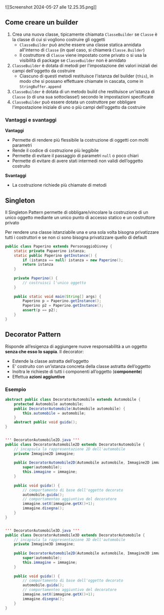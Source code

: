 ![[Screenshot 2024-05-27 alle 12.25.35.png]]

## Come creare un builder
1. Crea una nuova classe, tipicamente chiamata `ClasseBuilder` se `Classe` è la classe di cui si vogliono costruire gli oggetti
	- `ClasseBuilder` può anche essere una classe statica annidata all'interno di `Classe` (in quel caso, si chiamerà `Classe.Builder`)
	- Il costruttore di `Classe` viene impostato come privato o si usa la visibilità di package se `ClasseBuilder` non è annidato
2. `ClasseBuilder` è dotata di metodi per l'impostazione dei valori iniziali dei campi dell'oggetto da costruire
	- Ciascuno di questi metodi restituisce l'istanza del builder (`this`), in modo che si possano effettuare chiamate in cascata, come in `StringBuffer.append`
3. `ClasseBuilder` è dotata di un metodo build che restituisce un'istanza di `Classe` (o di una sua sottoclasse!) secondo le impostazioni specificate
4. `ClasseBuilder` può essere dotata un costruttore per obbligare l'impostazione iniziale di uno o più campi dell'oggetto da costruire

### Vantaggi e svantaggi
**Vantaggi**
- Permette di rendere più flessibile la costruzione di oggetti con molti parametri
- Rende il codice di costruzione più leggibile
- Permette di evitare il passaggio di parametri `null` o poco chiari
- Permette di evitare di avere stati intermedi non validi dell’oggetto costruito

**Svantaggi**
- La costruzione richiede più chiamate di metodi


## Singleton
Il Singleton Pattern permette di obbligare/vincolare la
costruzione di un unico oggetto mediante un unico
punto di accesso statico e un costruttore privato

Per rendere una classe istanziabile una e una sola volta bisogna privatizzare tutti i costruttori e se non ci sono bisogna privatizzare quello di default
```java
public class Paperino extends PersonaggioDisney {
	static private Papaerino istanza;
	static public Paperino getInstance() {
		if (istanza == null) istanza = new Paperino();
		return istanza
	}
	
	private Paperino() {
		// costruisci l'unico oggetto
	}
	
	public static void main(String[] args) {
		Paperino p = Paperino.getInstance();
		Paperino p2 = Paperino.getInstance();
		assert(p == p2);
	}
}
```

## Decorator Pattern
Risponde all’esigenza di aggiungere nuove responsabilità a un oggetto **senza che esso lo sappia**.
Il decorator:
- Estende la classe astratta dell’oggetto
- E’ costruito con un’istanza concreta della classe astratta dell’oggetto
- Inoltra le richieste di tutti i componenti all’oggetto (**componente**)
- Effettua **azioni aggiuntive**

### Esempio
```java
abstract public class DecoratorAutomobile extends Automobile {
	protected Automobile automobile;
	public DecoratorAutomobile(Automobile automobile) {
		this.automobile = automobile;
	}
	abstract public void guida();
}


''' DecoratorAutomobile2D.java '''
public class DecoratorAutomobile2D extends DecoratorAutomobile {
	// incapsula la rappresentazione 2D dell'automobile
	private Immagine2D immagine;
	
	public DecoratorAutomobile2D(Automobile automobile, Immagine2D immagine) {
		super(automobile);
		this.immagine = immagine;
	}
	
	public void guida() {
		// comportamento di base dell'oggetto decorato
		automobile.guida();
		// comportamenteo aggiuntivo del decoratore
		immagine.setX(immagine.getX()+1);
		immagine.disegna();
	}
}


''' DecoratorAutomobile3D.java '''
public class DecoratorAutomobile3D extends DecoratorAutomobile {
	// incapsula la rappresentazione 3D dell'automobile
	private Immagine3D immagine;
	
	public DecoratorAutomobile2D(Automobile automobile, Immagine3D immagine) {
		super(automobile);
		this.immagine = immagine;
	}
	
	public void guida() {
		// comportamento di base dell'oggetto decorato
		automobile.guida();
		// comportamenteo aggiuntivo del decoratore
		immagine.setX(immagine.getX()+1);
		immagine.disegna();
	}
}
```